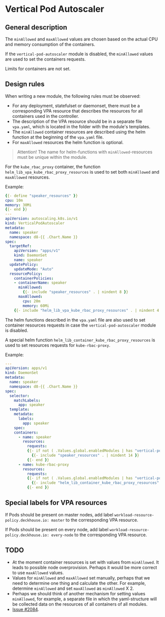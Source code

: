 # Vertical Pod Autoscaler

## General description

The `minAllowed` and `maxAllowed` values are chosen based on the actual CPU and memory consumption of the containers.

If the `vertical-pod-autoscaler` module is disabled, the `minAllowed` values are used to set the containers requests.

Limits for containers are not set.

## Design rules

When writing a new module, the following rules must be observed:

* For any deployment, statefulset or daemonset, there must be a corresponding VPA resource that describes the resources for all containers used in the controller.
* The description of the VPA resource should be in a separate file `vpa.yaml`, which is located in the folder with the module's templates.
* The `minAllowed` container resources are described using the helm function at the beginning of the `vpa.yaml` file.
* For `maxAllowed` resources the helm function is optional.

> Attention! The name for helm-functions with `minAllowed`-resources must be unique within the module.

For the `kube_rbac_proxy` container, the function `helm_lib_vpa_kube_rbac_proxy_resources` is used to set both `minAllowed` and `maxAllowed` resources.

Example:

```yaml
{{- define "speaker_resources" }}
cpu: 10m
memory: 30Mi
{{- end }}
---
apiVersion: autoscaling.k8s.io/v1
kind: VerticalPodAutoscaler
metadata:
  name: speaker
  namespace: d8-{{ .Chart.Name }}
spec:
  targetRef:
    apiVersion: "apps/v1"
    kind: DaemonSet
    name: speaker
  updatePolicy:
    updateMode: "Auto"
  resourcePolicy:
    containerPolicies:
    - containerName: speaker
      minAllowed:
        {{- include "speaker_resources" . | nindent 8 }}
      maxAllowed:
        cpu: 20m
        memory: 60Mi
    {{- include "helm_lib_vpa_kube_rbac_proxy_resources" . | nindent 4 }}
```

The helm functions described in the `vpa.yaml` file are also used to set container resources requests in case the `vertical-pod-autoscaler` module is disabled.

A special helm function `helm_lib_container_kube_rbac_proxy_resources` is used to set resources requests for `kube-rbac-proxy`.

Example:

```yaml
---
apiVersion: apps/v1
kind: DaemonSet
metadata:
  name: speaker
  namespace: d8-{{ .Chart.Name }}
spec:
  selector:
    matchLabels:
      app: speaker
  template:
    metadata:
      labels:
        app: speaker
    spec: 
    containers:
      - name: speaker
        resources:
          requests:
          {{- if not ( .Values.global.enabledModules | has "vertical-pod-autoscaler-crd") }}
            {{- include "speaker_resources" . | nindent 14 }}
          {{- end }}
      - name: kube-rbac-proxy
        resources:
          requests:
          {{- if not ( .Values.global.enabledModules | has "vertical-pod-autoscaler-crd") }}
            {{- include "helm_lib_container_kube_rbac_proxy_resources" . | nindent 12 }}
          {{- end }}
```

## Special labels for VPA resources

If Pods should be present on master nodes, add label `workload-resource-policy.deckhouse.io: master` to the corresponding VPA resource.

If Pods should be present on every node, add label `workload-resource-policy.deckhouse.io: every-node` to the corresponding VPA resource.

## TODO

* At the moment container resources is set with values from `minAllowed`. It leads to possible node overprovision. Perhaps it would be more correct to use `maxAllowed` values.
* Values for `minAllowed` and `maxAllowed` set manually, perhaps that we need to determine one thing and calculate the other. For example, determine `minAllowed` and set `maxAllowed` as `minAllowed` X 2.
* Perhaps we should think of another mechanism for setting values `minAllowed`, for example, a separate file in which the yaml-structure will be collected data on the resources of all containers of all modules.
* [Issue #2084](https://github.com/deckhouse/deckhouse/issues/2084).

